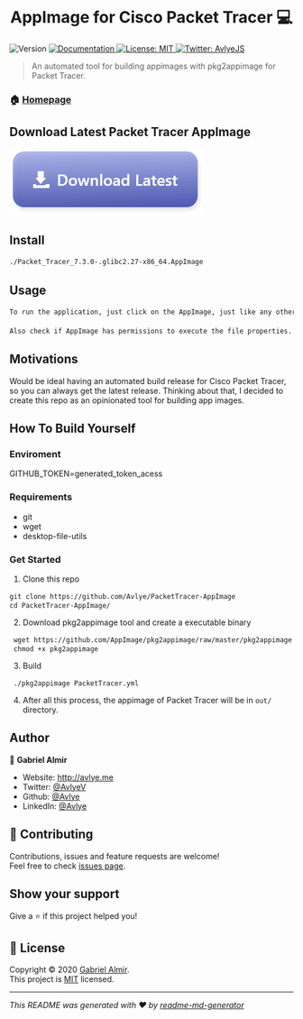 <h1 align="center">AppImage for Cisco Packet Tracer 💻</h1>
<p>
  <img alt="Version" src="https://img.shields.io/badge/version-1.0.0-blue.svg?cacheSeconds=2592000" />
  <a href="https://github.com/Avlye/PacketTracer-AppImage" target="_blank">
    <img alt="Documentation" src="https://img.shields.io/badge/documentation-yes-brightgreen.svg" />
  </a>
  <a href="https://opensource.org/licenses/MIT" target="_blank">
    <img alt="License: MIT" src="https://img.shields.io/badge/License-MIT-yellow.svg" />
  </a>
  <a href="https://twitter.com/avlyejs" target="_blank">
    <img alt="Twitter: AvlyeJS" src="https://img.shields.io/twitter/follow/AvlyeJS.svg?style=social" />
  </a>
</p>

> An automated tool for building appimages with pkg2appimage for Packet Tracer.

### 🏠 [Homepage](https://avlye.github.io/PacketTracer-AppImage/)

## Download Latest Packet Tracer AppImage

[![Cisco Packet Tracer App Image](docs/download.png)](https://github.com/Avlye/PacketTracer-AppImage/releases/download/latest/Packet_Tracer_7.3.0-.glibc2.27-x86_64.AppImage)

## Install

```sh
./Packet_Tracer_7.3.0-.glibc2.27-x86_64.AppImage
```

## Usage

```sh
To run the application, just click on the AppImage, just like any other AppImage.

Also check if AppImage has permissions to execute the file properties. (**Right click on >> Properties**)
```

## Motivations

Would be ideal having an automated build release for Cisco Packet Tracer, so you can always get the latest release.
Thinking about that, I decided to create this repo as an opinionated tool for building app images.

## How To Build Yourself

### Enviroment
GITHUB_TOKEN=generated_token_acess

### Requirements

- git
- wget
- desktop-file-utils

### Get Started

1. Clone this repo
  ```shell
  git clone https://github.com/Avlye/PacketTracer-AppImage
  cd PacketTracer-AppImage/
  ```

2. Download pkg2appimage tool and create a executable binary
  ```shell
   wget https://github.com/AppImage/pkg2appimage/raw/master/pkg2appimage
   chmod +x pkg2appimage
   ```
3. Build
  ```shell
   ./pkg2appimage PacketTracer.yml
   ```

4. After all this process, the appimage of Packet Tracer will be in `out/` directory.


## Author

👤 **Gabriel Almir**

* Website: http://avlye.me
* Twitter: [@AvlyeV](https://twitter.com/AvlyeV)
* Github: [@Avlye](https://github.com/Avlye)
* LinkedIn: [@Avlye](https://linkedin.com/in/Avlye)

## 🤝 Contributing

Contributions, issues and feature requests are welcome!<br />Feel free to check [issues page](https://github.com/Avlye/PacketTracer-AppImage/issues).

## Show your support

Give a ⭐️ if this project helped you!

## 📝 License

Copyright © 2020 [Gabriel Almir](https://github.com/Avlye).<br />
This project is [MIT](https://opensource.org/licenses/MIT) licensed.

***
_This README was generated with ❤️ by [readme-md-generator](https://github.com/kefranabg/readme-md-generator)_
